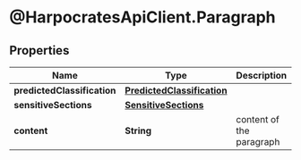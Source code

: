 # @HarpocratesApiClient.Paragraph

## Properties

Name | Type | Description | Notes
------------ | ------------- | ------------- | -------------
**predictedClassification** | [**PredictedClassification**](PredictedClassification.md) |  | [optional] 
**sensitiveSections** | [**SensitiveSections**](SensitiveSections.md) |  | [optional] 
**content** | **String** | content of the paragraph | 



